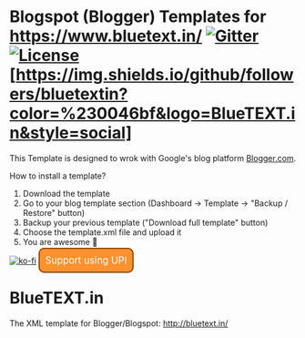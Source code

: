 # Blogspot (Blogger) Templates for https://www.bluetext.in/ [![Gitter](https://img.shields.io/gitter/room/nwjs/nw.js.svg)](https://gitter.im/web-xaser/blogger-templates) [![License](https://img.shields.io/npm/l/express.svg)](http://web-xaser.mit-license.org/) [https://img.shields.io/github/followers/bluetextin?color=%230046bf&logo=BlueTEXT.in&style=social]

This Template is designed to wrok with Google's blog platform [Blogger.com](https://blogger.com/). 

How to install a template?

1. Download the template
2. Go to your blog template section (Dashboard → Template → "Backup / Restore" button)
3. Backup your previous template ("Download full template" button)
4. Choose the template.xml file and upload it
5. You are awesome :clap:

[![ko-fi](https://www.ko-fi.com/img/donate_sm.png)](ko-fi.com/bluetextin)
<a href="upi://pay?pa=bluetext.in@dbs&pn=BLUETEXT.IN&cu=INR" id="__UPI_BUTTON__" style="background: #ff912f;border: 2px solid #8a4100;padding: 10px;text-decoration: none;color: white;font-size: larger;border-radius: 10px;">Support using UPI</a>


# BlueTEXT.in
The XML template for Blogger/Blogspot: http://bluetext.in/ 
